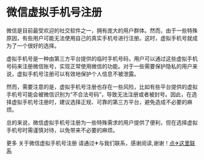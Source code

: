 # 微信虚拟手机号注册

微信是目前最受欢迎的社交软件之一，拥有庞大的用户群体。然而，由于一些特殊原因，有些用户可能无法使用自己的真实手机号进行注册。这时，虚拟手机号就成为了一个很好的选择。

虚拟手机号是一种由第三方平台提供的临时手机号码，用户可以通过这些虚拟手机号码来注册微信账号，实现正常使用微信的功能。对于一些需要保护隐私的用户来说，虚拟手机号注册可以有效地保护个人信息不被泄露。

然而，需要注意的是，虚拟手机号注册也存在一些风险，比如有些平台提供的虚拟手机号可能会被微信识别为“不合法号码”，导致无法注册或者被封号。因此，在选择虚拟手机号注册时，建议选择正规、可靠的第三方平台，避免造成不必要的麻烦。

总的来说，微信虚拟手机号注册为一些特殊需求的用户提供了便利，但在选择虚拟手机号时需谨慎对待，以免带来不必要的麻烦。

更多 关于微信虚拟手机号注册 请通过✈与我们联系，感谢阅读,谢谢！[点✈这里联系](https://sms.k02.cc)
